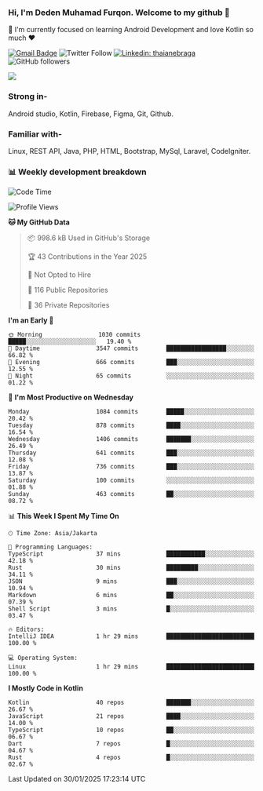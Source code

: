 ### Hi, I'm Deden Muhamad Furqon. Welcome to my github 👋

<!--
**furqoncreative/furqoncreative** is a ✨ _special_ ✨ repository because its `README.md` (this file) appears on your GitHub profile.

Here are some ideas to get you started:

- 🔭 I’m currently working on ...
- 👯 I’m looking to collaborate on ...
- 🤔 I’m looking for help with ...
- 💬 Ask me about ...
- 📫 How to reach me: ...
- 😄 Pronouns: ...
- ⚡ Fun fact: ...
-->

  🌱 I'm currently focused on learning Android Development and love Kotlin so much ❤ 

[![Gmail Badge](https://img.shields.io/badge/-furqoncreative24@gmail.com-c14438?style=flat-square&logo=Gmail&logoColor=white&link=mailto:furqoncreative24@gmail.com)](mailto:furqoncreative24@gmail.com)
![Twitter Follow](https://img.shields.io/twitter/follow/furqoncreative?label=Follow)
[![Linkedin: thaianebraga](https://img.shields.io/badge/-Deden_Muhamad_Furqon-blue?style=flat-square&logo=Linkedin&logoColor=white&link=https://www.linkedin.com/in/anmol-p-singh/)](https://www.linkedin.com/in/furqoncreative/)
![GitHub followers](https://img.shields.io/github/followers/furqoncreative?label=Follow&style=social)

<img src="https://github-readme-stats.sera5-dev.vercel.app/api?username=furqoncreative&hide=stars&show_icons=true&count_private=true&include_all_commits=true&title_color=#008080&icon_color=#008080&hide_border=true" width="">

### Strong in-

Android studio, Kotlin, Firebase, Figma, Git, Github.

### Familiar with-
Linux, REST API, Java, PHP, HTML, Bootstrap, MySql, Laravel, CodeIgniter.

### 📊 Weekly development breakdown

<!--START_SECTION:waka-->
![Code Time](http://img.shields.io/badge/Code%20Time-2%2C761%20hrs%2034%20mins-blue)

![Profile Views](http://img.shields.io/badge/Profile%20Views-0-blue)

**🐱 My GitHub Data** 

> 📦 998.6 kB Used in GitHub's Storage 
 > 
> 🏆 43 Contributions in the Year 2025
 > 
> 🚫 Not Opted to Hire
 > 
> 📜 116 Public Repositories 
 > 
> 🔑 36 Private Repositories 
 > 
**I'm an Early 🐤** 

```text
🌞 Morning                1030 commits        █████░░░░░░░░░░░░░░░░░░░░   19.40 % 
🌆 Daytime                3547 commits        █████████████████░░░░░░░░   66.82 % 
🌃 Evening                666 commits         ███░░░░░░░░░░░░░░░░░░░░░░   12.55 % 
🌙 Night                  65 commits          ░░░░░░░░░░░░░░░░░░░░░░░░░   01.22 % 
```
📅 **I'm Most Productive on Wednesday** 

```text
Monday                   1084 commits        █████░░░░░░░░░░░░░░░░░░░░   20.42 % 
Tuesday                  878 commits         ████░░░░░░░░░░░░░░░░░░░░░   16.54 % 
Wednesday                1406 commits        ███████░░░░░░░░░░░░░░░░░░   26.49 % 
Thursday                 641 commits         ███░░░░░░░░░░░░░░░░░░░░░░   12.08 % 
Friday                   736 commits         ███░░░░░░░░░░░░░░░░░░░░░░   13.87 % 
Saturday                 100 commits         ░░░░░░░░░░░░░░░░░░░░░░░░░   01.88 % 
Sunday                   463 commits         ██░░░░░░░░░░░░░░░░░░░░░░░   08.72 % 
```


📊 **This Week I Spent My Time On** 

```text
🕑︎ Time Zone: Asia/Jakarta

💬 Programming Languages: 
TypeScript               37 mins             ███████████░░░░░░░░░░░░░░   42.18 % 
Rust                     30 mins             █████████░░░░░░░░░░░░░░░░   34.11 % 
JSON                     9 mins              ███░░░░░░░░░░░░░░░░░░░░░░   10.94 % 
Markdown                 6 mins              ██░░░░░░░░░░░░░░░░░░░░░░░   07.39 % 
Shell Script             3 mins              █░░░░░░░░░░░░░░░░░░░░░░░░   03.47 % 

🔥 Editors: 
IntelliJ IDEA            1 hr 29 mins        █████████████████████████   100.00 % 

💻 Operating System: 
Linux                    1 hr 29 mins        █████████████████████████   100.00 % 
```

**I Mostly Code in Kotlin** 

```text
Kotlin                   40 repos            ███████░░░░░░░░░░░░░░░░░░   26.67 % 
JavaScript               21 repos            ████░░░░░░░░░░░░░░░░░░░░░   14.00 % 
TypeScript               10 repos            ██░░░░░░░░░░░░░░░░░░░░░░░   06.67 % 
Dart                     7 repos             █░░░░░░░░░░░░░░░░░░░░░░░░   04.67 % 
Rust                     4 repos             █░░░░░░░░░░░░░░░░░░░░░░░░   02.67 % 
```




 Last Updated on 30/01/2025 17:23:14 UTC
<!--END_SECTION:waka-->
